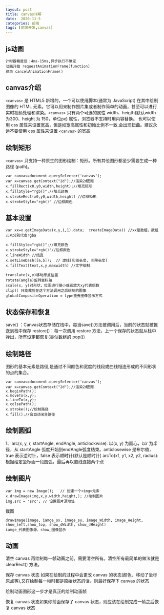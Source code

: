```yaml
---
layout: post
title: canvas详解
date:  2020-11-5
categories: 前端
tags: [前端开发,canvas]
---
```


## js动画
```
计时器精度低：4ms-15ms,异步执行不确定
动画开始 requestAnimationFrame(function)
结束 cancelAnimationFrame()

```

## canvas介绍

​`<canvas>` 是 HTML5 新增的，一个可以使用脚本(通常为 JavaScript) 在其中绘制图像的 HTML 元素。它可以用来制作照片集或者制作简单的动画，甚至可以进行实时视频处理和渲染。`<canvas>` 只有两个可选的属性 width、heigth(默认width为300、height 为 150，单位px) 属性，浏览器不支持时用内容替换。
也可以使用 css 属性来设置宽高，但是如宽高属性和初始比例不一致,会出现扭曲。建议永远不要使用 css 属性来设置 `<canvas>` 的宽高

## 绘制矩形

​`<canvas>` 只支持一种原生的图形绘制：矩形。所有其他图形都至少需要生成一种路径 (path)。
```
var canvas=document.querySelector('canvas');
var x=canvas.getContext("2d");//渲染2d图形
x.fillRect(x0,y0,width,height);//填充矩形
x.fillStyle="rgb()";//填充颜色
x.strokeRect(x0,y0,width,height) //边框矩形
x.strokeStyle="rgb()" //边框颜色
```

## 基本设置

```
var xx=x.getImageData(x,y,1,1).data;  createImageData() //xx是数组，数组元素分别代表rgba

x.fillStyle="rgb()";//填充颜色
x.strokeStyle="rgb()"//边框颜色
x.lineWidth //线宽
x.setLineDash([a,b]);  // 虚线[实线长度, 间隙长度]
x.fillText(text,x,y,maxwidth) //文字绘制

translate(x,y)移动原点位置
rotate(angle)旋转坐标轴
scale(x, y)对形状，位图进行缩小或者放大xy代表倍数
clip() 只能裁剪在这个方法调用之后绘制的图像
globalCompositeOperation = type重叠图像显示方式
```

## 状态保存和恢复

 save() ：Canvas状态存储在栈中，每当save()方法被调用后，当前的状态就被推送到栈中保存
 restore()：每一次调用 restore 方法，上一个保存的状态就从栈中弹出，所有设定都恢复(类似数组的 pop())

## 绘制路径

图形的基本元素是路径,是通过不同颜色和宽度的线段或曲线相连形成的不同形状的点的集合。
```
var canvas=document.querySelector('canvas');
var x=canvas.getContext("2d");//渲染2d图形
x.beginPath();
x.moveTo(x,y);
x.lineTo(x,y);
x.colsePath();
x.stroke();//绘制路径
x.fill();//会自动闭合路径
```

## 绘制圆弧

1、arc(x, y, r, startAngle, endAngle, anticlockwise): 以(x, y) 为圆心，以r 为半径，从 startAngle 弧度开始到endAngle弧度结束。anticlosewise 是布尔值，true 表示逆时针，false 表示顺时针(默认是顺时针)
arcTo(x1, y1, x2, y2, radius): 根据给定坐标画一段圆弧，最后再以直线连接两个点


## 绘制图片

```
var img = new Image();   // 创建一个<img>元素
x.drawImage(img,x,y,width,height,); //绘制图片
img.src = 'src'; // 设置图片源地址
```

截图
```
drawImage(image, iamge_sx, image_sy, image_Width, image_Height, show_left,show_top, show_dWidth, show_dHeight)
iamge_代表图像源，show_图像显示
```

## 动画

清空 canvas 再绘制每一帧动画之前，需要清空所有。清空所有最简单的做法就是 clearRect() 方法。

保存 canvas 状态 如果在绘制的过程中会更改 canvas 的状态(颜色、移动了坐标原点等),又在绘制每一帧时都是原始状态的话，则最好保存下 canvas 的状态

绘制动画图形这一步才是真正的绘制动画帧

恢复 canvas 状态如果你前面保存了 canvas 状态，则应该在绘制完成一帧之后恢复 canvas 状态


